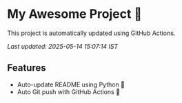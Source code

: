 # My Awesome Project 🚀

This project is automatically updated using GitHub Actions.

_Last updated: 2025-05-14 15:07:14 IST_

## Features
- Auto-update README using Python 🐍
- Auto Git push with GitHub Actions 🤖
